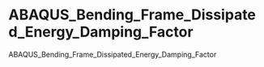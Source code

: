 # ABAQUS_Bending_Frame_Dissipated_Energy_Damping_Factor
ABAQUS_Bending_Frame_Dissipated_Energy_Damping_Factor
